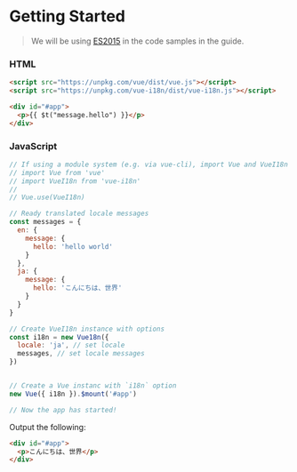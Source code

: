 # Getting Started

> We will be using [ES2015](https://github.com/lukehoban/es6features) in the code samples in the guide.


### HTML

```html
<script src="https://unpkg.com/vue/dist/vue.js"></script>
<script src="https://unpkg.com/vue-i18n/dist/vue-i18n.js"></script>

<div id="#app">
  <p>{{ $t("message.hello") }}</p>
</div>
```

### JavaScript

```javascript
// If using a module system (e.g. via vue-cli), import Vue and VueI18n and then call Vue.use(Vue18n).
// import Vue from 'vue'
// import VueI18n from 'vue-i18n'
// 
// Vue.use(VueI18n)

// Ready translated locale messages
const messages = {
  en: {
    message: {
      hello: 'hello world'
    }
  },
  ja: {
    message: {
      hello: 'こんにちは、世界'
    }
  }
}

// Create VueI18n instance with options
const i18n = new Vue18n({
  locale: 'ja', // set locale
  messages, // set locale messages
})


// Create a Vue instanc with `i18n` option
new Vue({ i18n }).$mount('#app')

// Now the app has started!
```

Output the following:

```html
<div id="#app">
  <p>こんにちは、世界</p>
</div>
```

